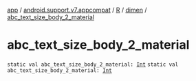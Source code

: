 [app](../../../index.md) / [android.support.v7.appcompat](../../index.md) / [R](../index.md) / [dimen](index.md) / [abc_text_size_body_2_material](.)

# abc_text_size_body_2_material

`static val abc_text_size_body_2_material: `[`Int`](https://kotlinlang.org/api/latest/jvm/stdlib/kotlin/-int/index.html)
`static val abc_text_size_body_2_material: `[`Int`](https://kotlinlang.org/api/latest/jvm/stdlib/kotlin/-int/index.html)